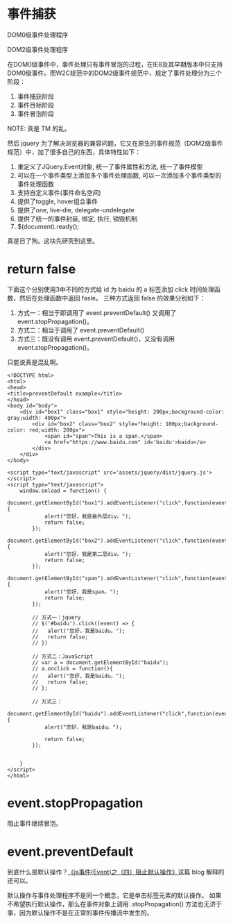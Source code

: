 # 事件捕获
DOM0级事件处理程序

DOM2级事件处理程序

在DOM0级事件中，事件处理只有事件冒泡的过程，在IE8及其早期版本中只支持DOM0级事件。而W2C规范中的DOM2级事件规范中，规定了事件处理分为三个阶段：

1. 事件捕获阶段
2. 事件目标阶段
3. 事件冒泡阶段

NOTE: 真是 TM 的乱。

然后 jquery 为了解决浏览器的兼容问题，它又在原生的事件规范（DOM2级事件规范）中，加了很多自己的东西，具体特性如下：

1. 重定义了JQuery.Event对象, 统一了事件属性和方法, 统一了事件模型
2. 可以在一个事件类型上添加多个事件处理函数, 可以一次添加多个事件类型的事件处理函数
3. 支持自定义事件(事件命名空间)
4. 提供了toggle, hover组合事件
5. 提供了one, live-die, delegate-undelegate
6. 提供了统一的事件封装, 绑定, 执行, 销毁机制
7. $(document).ready();

真是日了狗。这块先研究到这里。



# return false
下面这个分别使用3中不同的方式给 id 为 baidu 的 a 标签添加 click 时间处理函数，然后在处理函数中返回 fasle。
三种方式返回 false 的效果分别如下：

1. 方式一：相当于即调用了 event.preventDefault() 又调用了 event.stopPropagation()。
2. 方式二：相当于调用了 event.preventDefault()
3. 方式三：既没有调用 event.preventDefault()，又没有调用 event.stopPropagation()。

只能说真是混乱啊。

    <!DOCTYPE html>
    <html>
    <head>
    <title>preventDefault example</title>
    </head>
    <body id="body">  
        <div id="box1" class="box1" style="height: 200px;background-color: gray;width: 400px">  
            <div id="box2" class="box2" style="height: 100px;background-color: red;width: 200px">  
                <span id="span">This is a span.</span>  
                <a href="https://www.baidu.com" id='baidu'>baidu</a>
            </div>  
        </div>  
    </body>

    <script type="text/javascript" src='assets/jquery/dist/jquery.js'></script>
    <script type="text/javascript">  
        window.onload = function() {  
        document.getElementById("box1").addEventListener("click",function(event){  
                alert("您好，我是最外层div。");  
                return false;
            });  
            document.getElementById("box2").addEventListener("click",function(event){  
                alert("您好，我是第二层div。");  
                return false;
            });  
            document.getElementById("span").addEventListener("click",function(event){  
                alert("您好，我是span。");  
                return false;
            });  

            // 方式一：jquery
            // $('#baidu').click((event) => {
            //   alert("您好，我是baidu。");
            //   return false;
            // })

            // 方式二：JavaScript
            // var a = document.getElementById("baidu");
            // a.onclick = function(){
            //   alert("您好，我是baidu。");
            //   return false;
            // };

            // 方式三：
            document.getElementById("baidu").addEventListener("click",function(event){  
                alert("您好，我是baidu。");

                return false;
            });  


        }  
    </script>  
    </html>


# event.stopPropagation
阻止事件继续冒泡。

# event.preventDefault
到底什么是默认操作？[《js事件(Event)之（四）阻止默认操作》][3]这篇 blog 解释的还可以。

默认操作与事件处理程序不是同一个概念，它是单击标签元素的默认操作。
如果不希望执行默认操作，那么在事件对象上调用 .stopPropagation() 方法也无济于事，因为默认操作不是在正常的事件传播流中发生的。

[1]: http://blog.csdn.net/luanlouis/article/details/23927347 "解析Javascript事件冒泡机制"
[2]: https://developer.mozilla.org/zh-CN/docs/Web/API/Event/preventDefault "event.preventDefault"
[3]: https://www.cnblogs.com/yycode/articles/5499234.html "js事件(Event)之（四）阻止默认操作"
[5]: https://itbilu.com/javascript/js/Vy1jsXqJg.html "JavaScript DOM文档事件－DOM0、DOM2级事件处理程序"
[4]: https://itbilu.com/javascript/js/Ek6pnznye.html "JavaScript DOM事件处理－事件捕获和事件冒泡"
